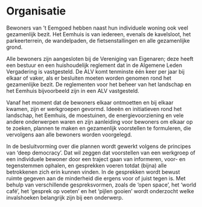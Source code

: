 # Organisatie

Bewoners van ’t Eemgoed hebben naast hun individuele woning ook veel gezamenlijk bezit. Het Eemhuis is van iedereen, evenals de kavelsloot, het parkeerterrein, de wandelpaden, de fietsenstallingen en alle gezamenlijke grond.

Alle bewoners zijn aangesloten bij de Vereniging van Eigenaren; deze heeft een bestuur en een huishoudelijk reglement dat in de Algemene Leden Vergadering is vastgesteld. De ALV komt tenminste één keer per jaar bij elkaar of vaker, als er besluiten moeten worden genomen rond het gezamenlijke bezit. De reglementen voor het beheer van het landschap en het Eemhuis bijvoorbeeld zijn in een ALV vastgesteld.

Vanaf het moment dat de bewoners elkaar ontmoetten en bij elkaar kwamen, zijn er werkgroepen gevormd. Ideeën en initiatieven rond het landschap, het Eemhuis, de moestuinen, de energievoorziening en vele andere onderwerpen waren en zijn aanleiding voor bewoners om elkaar op te zoeken, plannen te maken en gezamenlijk voorstellen te formuleren, die vervolgens aan alle bewoners worden voorgelegd.

In de besluitvorming over die plannen wordt gewerkt volgens de principes van ‘deep democracy’. Dat wil zeggen dat voorstellen van een werkgroep of een individuele bewoner door een traject gaan van informeren, voor- en tegenstemmen ophalen, en gesprekken voeren totdat (bijna) alle betrokkenen zich erin kunnen vinden. In de gesprekken wordt bewust ruimte gegeven aan de minderheid die ergens voor of juist tegen is. Met behulp van verschillende gespreksvormen, zoals de ‘open space’, het ‘world café’, het ‘gesprek op voeten’ en het ‘pijlen gooien’ wordt onderzocht welke invalshoeken belangrijk zijn bij een onderwerp.
